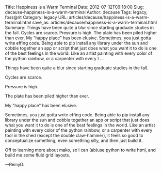Title: Happiness is a Warm Terminal
Date: 2012-07-12T09:18:00
Slug: decause-happiness-is-a-warm-terminal
Author: decause
Tags: legacy, foss@rit
Category: legacy
URL: articles/decause/happiness-is-a-warm-terminal.html
save_as: articles/decause/happiness-is-a-warm-terminal.html
Summary: Things have been quite a blur since starting graduate studies in the fall.  Cycles are scarce.  Pressure is high.  The plate has been piled higher than ever.  My "happy place" has been elusive.  Sometimes, you just gotta write effing code. Being able to pip install any library under the sun and cobble together an app or script that just does what you want it to do is one of the best feelings in the world. Like an artist painting with every color of the python rainbow, or a carpenter with every t ... 

Things have been quite a blur since starting graduate studies in the fall.

Cycles are scarce.

Pressure is high.

The plate has been piled higher than ever.

My "happy place" has been elusive.

Sometimes, you just gotta write effing code. Being able to pip install any
library under the sun and cobble together an app or script that just does what
you want it to do is one of the best feelings in the world. Like an artist
painting with every color of the python rainbow, or a carpenter with every
tool in the shed (except the double claw-hammer), it feels so good to
conceptualize something, even something silly, and then just build it.

Off to learning more about mako, so I can (ab)use python to write html, and
build me some fluid grid layouts.

--RemyD.

